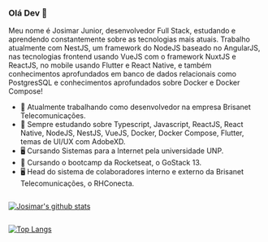 ### Olá Dev 👋

Meu nome é Josimar Junior, desenvolvedor Full Stack, estudando e aprendendo constantemente sobre as tecnologias mais atuais. Trabalho atualmente com NestJS, um framework do NodeJS baseado no AngularJS, nas tecnologias frontend usando VueJS com o framework NuxtJS e ReactJS, no mobile usando Flutter e React Native, e também conhecimentos aprofundados em banco de dados relacionais como PostgresSQL e conhecimentos aprofundados sobre Docker e Docker Compose!

- 🔭 Atualmente trabalhando como desenvolvedor na empresa Brisanet Telecomunicações.
- 🌱 Sempre estudando sobre Typescript, Javascript, ReactJS, React Native, NodeJS, NestJS, VueJS, Docker, Docker Compose, Flutter, temas de UI/UX com AdobeXD.
- 🖥 Cursando Sistemas para a Internet pela universidade UNP.
- 🚀 Cursando o bootcamp da Rocketseat, o GoStack 13.
- 🖥 Head do sistema de colaboradores interno e externo da Brisanet Telecomunicações, o RHConecta.

<div style="background: url('https://raw.githubusercontent.com/MicaelliMedeiros/micaellimedeiros/master/image/computer-illustration.png'); background-position: right bottom; height: 550px; background-repeat: no-repeat;" >
  <div style="display: flex; flex-direction: column; align-items: flex-start; justify-content: center;">
    <div>

  [![Josimar's github stats](https://github-readme-stats.vercel.app/api?username=Josimar16&show_icons=true&theme=dracula)](https://github.com/anuraghazra/github-readme-stats)
    </div>
    <div> 

  [![Top Langs](https://github-readme-stats.vercel.app/api/top-langs/?username=Josimar16&layout=compact&theme=dracula)](https://github.com/anuraghazra/github-readme-stats)
    </div>
  </div>
</div>